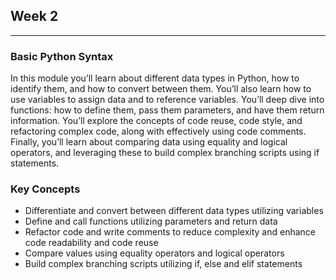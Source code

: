## Week 2

<hr>

### Basic Python Syntax

In this module you’ll learn about different data types in Python, how to identify them, and how to convert between them. You’ll also learn how to use variables to assign data and to reference variables. You’ll deep dive into functions: how to define them, pass them parameters, and have them return information. You’ll explore the concepts of code reuse, code style, and refactoring complex code, along with effectively using code comments. Finally, you’ll learn about comparing data using equality and logical operators, and leveraging these to build complex branching scripts using if statements.

### Key Concepts

* Differentiate and convert between different data types utilizing variables
* Define and call functions utilizing parameters and return data
* Refactor code and write comments to reduce complexity and enhance code readability and code reuse
* Compare values using equality operators and logical operators
* Build complex branching scripts utilizing if, else and elif statements